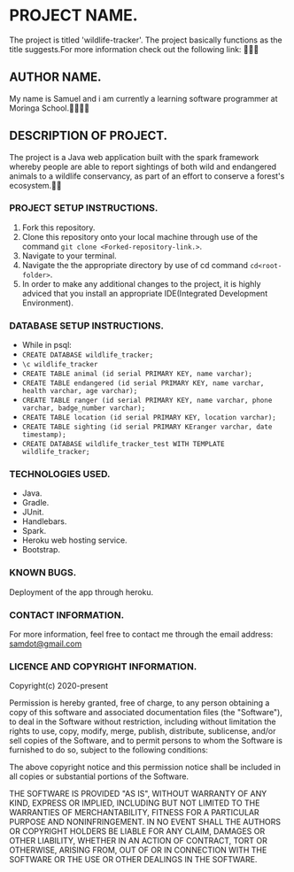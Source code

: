 # PROJECT NAME.
The project is titled 'wildlife-tracker'. The project basically functions as the title suggests.For more information check out the following link:
:paw_prints::paw_prints::paw_prints:

## AUTHOR NAME.
My name is Samuel and i am currently a learning software programmer at Moringa School.:man_technologist::man_technologist:

## DESCRIPTION OF PROJECT.
The project is a Java web application built with the spark framework whereby people are able to report sightings of both wild and endangered animals to a wildlife conservancy, as part of an effort to conserve a forest's ecosystem.:badger::badger:

### PROJECT SETUP INSTRUCTIONS.
1. Fork this repository.
2. Clone this repository onto your local machine through use of the command `git clone <Forked-repository-link.>`. 
3. Navigate to your terminal.
4. Navigate the the appropriate directory by use of cd command `cd<root-folder>`.
5. In order to make any additional changes to the project, it is highly adviced that you install an appropriate IDE(Integrated Development Environment).

### DATABASE SETUP INSTRUCTIONS.
- While in psql:
- `CREATE DATABASE wildlife_tracker;`
- `\c wildlife_tracker`
- `CREATE TABLE animal (id serial PRIMARY KEY, name varchar);`
- `CREATE TABLE endangered (id serial PRIMARY KEY, name varchar, health varchar, age varchar);`
- `CREATE TABLE ranger (id serial PRIMARY KEY, name varchar, phone varchar, badge_number varchar);`
- `CREATE TABLE location (id serial PRIMARY KEY, location varchar);`
- `CREATE TABLE sighting (id serial PRIMARY KEranger varchar, date timestamp); `
- `CREATE DATABASE wildlife_tracker_test WITH TEMPLATE wildlife_tracker;`

### TECHNOLOGIES USED.
- Java.
- Gradle.
- JUnit.
- Handlebars.
- Spark.
- Heroku web hosting service.
- Bootstrap.

### KNOWN BUGS.
Deployment of the app through heroku. 

### CONTACT INFORMATION.
For more information, feel free to contact me through the email address: samdot@gmail.com

### LICENCE AND COPYRIGHT INFORMATION.
Copyright(c) 2020-present

Permission is hereby granted, free of charge, to any person obtaining a copy
of this software and associated documentation files (the "Software"), to deal
in the Software without restriction, including without limitation the rights
to use, copy, modify, merge, publish, distribute, sublicense, and/or sell
copies of the Software, and to permit persons to whom the Software is
furnished to do so, subject to the following conditions:

The above copyright notice and this permission notice shall be included in all
copies or substantial portions of the Software.

THE SOFTWARE IS PROVIDED "AS IS", WITHOUT WARRANTY OF ANY KIND, EXPRESS OR
IMPLIED, INCLUDING BUT NOT LIMITED TO THE WARRANTIES OF MERCHANTABILITY,
FITNESS FOR A PARTICULAR PURPOSE AND NONINFRINGEMENT. IN NO EVENT SHALL THE
AUTHORS OR COPYRIGHT HOLDERS BE LIABLE FOR ANY CLAIM, DAMAGES OR OTHER
LIABILITY, WHETHER IN AN ACTION OF CONTRACT, TORT OR OTHERWISE, ARISING FROM,
OUT OF OR IN CONNECTION WITH THE SOFTWARE OR THE USE OR OTHER DEALINGS IN THE
SOFTWARE.


